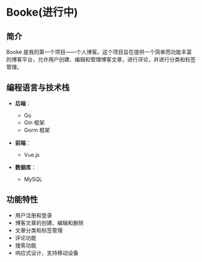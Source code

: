 # Booke(进行中)

## 简介

Booke 是我的第一个项目——个人博客。这个项目旨在提供一个简单而功能丰富的博客平台，允许用户创建、编辑和管理博客文章，进行评论，并进行分类和标签管理。

## 编程语言与技术栈

- **后端**：
  - Go
  - Gin 框架
  - Gorm 框架
  
- **前端**：
  - Vue.js
  
- **数据库**：
  - MySQL

## 功能特性

- 用户注册和登录
- 博客文章的创建、编辑和删除
- 文章分类和标签管理
- 评论功能
- 搜索功能
- 响应式设计，支持移动设备
